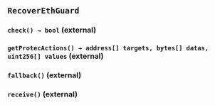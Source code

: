 ## `RecoverEthGuard`






### `check() → bool` (external)





### `getProtecActions() → address[] targets, bytes[] datas, uint256[] values` (external)





### `fallback()` (external)





### `receive()` (external)









